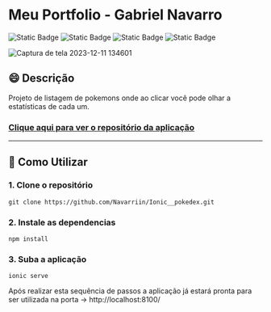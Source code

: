 # Meu Portfolio - Gabriel Navarro
![Static Badge](https://img.shields.io/badge/TypeScript-gray)
![Static Badge](https://img.shields.io/badge/Angular-gray)
![Static Badge](https://img.shields.io/badge/SCSS-gray)
![Static Badge](https://img.shields.io/badge/Ionic-gray)

![Captura de tela 2023-12-11 134601](https://github.com/Navarriin/Ionic__pokedex/assets/139160874/975c31fc-745d-4ede-99ac-7acdbf23ef96)


## :smile: Descrição 
Projeto de listagem de pokemons onde ao clicar você pode olhar a estatísticas de cada um.

### [Clique aqui para ver o repositório da aplicação](https://github.com/Navarriin/Ionic__pokedex)
---

## :pushpin: Como Utilizar

### 1. Clone o repositório
```
git clone https://github.com/Navarriin/Ionic__pokedex.git
```

### 2. Instale as dependencias
```
npm install
```

### 3. Suba a aplicação
```
ionic serve
```

Após realizar esta sequência de passos a aplicação já estará pronta para ser utilizada na porta -> http://localhost:8100/
